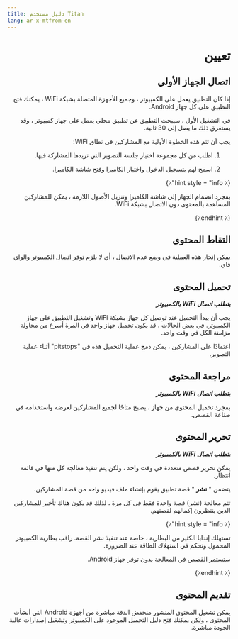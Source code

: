```yaml
---
title: دليل مستخدم Titan
lang: ar-x-mtfrom-en
---
```

<h1 style=";text-align:right;direction:rtl"> تعيين </h1> 

<h2 style=";text-align:right;direction:rtl"> اتصال الجهاز الأولي </h2> 

<p style=";text-align:right;direction:rtl"> إذا كان التطبيق يعمل على الكمبيوتر ، وجميع الأجهزة المتصلة بشبكة WiFi ، يمكنك فتح التطبيق على كل جهاز Android. </p> 

<p style=";text-align:right;direction:rtl"> في التشغيل الأول ، سيبحث التطبيق عن تطبيق محلي يعمل على جهاز كمبيوتر ، وقد يستغرق ذلك ما يصل إلى 30 ثانية. </p> 

<p style=";text-align:right;direction:rtl"> يجب أن تتم هذه الخطوة الأولية مع المشاركين في نطاق WiFi: </p> 

<ol style=";text-align:right;direction:rtl"><li style=";text-align:right;direction:rtl"> اطلب من كل مجموعة اختيار جلسة التصوير التي تريدها المشاركة فيها. </li></ol> 
<ol start="2" style=";text-align:right;direction:rtl"><li style=";text-align:right;direction:rtl"> اسمح لهم بتسجيل الدخول واختيار الكاميرا وفتح شاشة الكاميرا. </li></ol> 

<p style=";text-align:right;direction:rtl"> {٪ hint style = &quot;info&quot;٪} </p> 
<p style=";text-align:right;direction:rtl"> بمجرد انضمام الجهاز إلى شاشة الكاميرا وتنزيل الأصول اللازمة ، يمكن للمشاركين المساهمة بالمحتوى دون الاتصال بشبكة WiFi. </p> 
<p style=";text-align:right;direction:rtl"> {٪ endhint٪} </p> 

<h2 style=";text-align:right;direction:rtl"> التقاط المحتوى </h2> 

<p style=";text-align:right;direction:rtl"> يمكن إنجاز هذه العملية في وضع عدم الاتصال ، أي لا يلزم توفر اتصال الكمبيوتر والواي فاي. </p> 

<h2 style=";text-align:right;direction:rtl"> تحميل المحتوى </h2> 

<p style=";text-align:right;direction:rtl"> <em><strong>يتطلب اتصال WiFi بالكمبيوتر</strong></em> </p> 

<p style=";text-align:right;direction:rtl"> يجب أن يبدأ التحميل عند توصيل كل جهاز بشبكة WiFi وتشغيل التطبيق على جهاز الكمبيوتر. في بعض الحالات ، قد يكون تحميل جهاز واحد في المرة أسرع من محاولة مزامنة الكل في وقت واحد. </p> 

<p style=";text-align:right;direction:rtl"> اعتمادًا على المشاركين ، يمكن دمج عملية التحميل هذه في &quot;pitstops&quot; أثناء عملية التصوير. </p> 

<h2 style=";text-align:right;direction:rtl"> مراجعة المحتوى </h2> 

<p style=";text-align:right;direction:rtl"> <em><strong>يتطلب اتصال WiFi بالكمبيوتر</strong></em> </p> 

<p style=";text-align:right;direction:rtl"> بمجرد تحميل المحتوى من جهاز ، يصبح متاحًا لجميع المشاركين لعرضه واستخدامه في صناعة القصص. </p> 

<h2 style=";text-align:right;direction:rtl"> تحرير المحتوى </h2> 

<p style=";text-align:right;direction:rtl"> <em><strong>يتطلب اتصال WiFi بالكمبيوتر</strong></em> </p> 

<p style=";text-align:right;direction:rtl"> يمكن تحرير قصص متعددة في وقت واحد ، ولكن يتم تنفيذ معالجة كل منها في قائمة انتظار. </p> 

<p style=";text-align:right;direction:rtl"> يتضمن &quot; <strong>نشر</strong> &quot; قصة تطبيق يقوم بإنشاء ملف فيديو واحد من قصة المشاركين. </p> 

<p style=";text-align:right;direction:rtl"> تتم معالجة (نشر) قصة واحدة فقط في كل مرة ، لذلك قد يكون هناك تأخير للمشاركين الذين ينتظرون إكمالهم لقصتهم. </p> 

<p style=";text-align:right;direction:rtl"> {٪ hint style = &quot;info&quot;٪} </p> 
<p style=";text-align:right;direction:rtl"> تستهلك إندابا الكثير من البطارية ، خاصة عند تنفيذ نشر القصة. راقب بطارية الكمبيوتر المحمول وتحكم في استهلاك الطاقة عند الضرورة. </p> 

<p style=";text-align:right;direction:rtl"> ستستمر القصص في المعالجة بدون توفر جهاز Android. </p> 
<p style=";text-align:right;direction:rtl"> {٪ endhint٪} </p> 

<h2 style=";text-align:right;direction:rtl"> تقديم المحتوى </h2> 

<p style=";text-align:right;direction:rtl"> يمكن تشغيل المحتوى المنشور منخفض الدقة مباشرة من أجهزة Android التي أنشأت المحتوى ، ولكن يمكنك فتح دليل التحميل الموجود على الكمبيوتر وتشغيل إصدارات عالية الجودة مباشرة. </p> 


